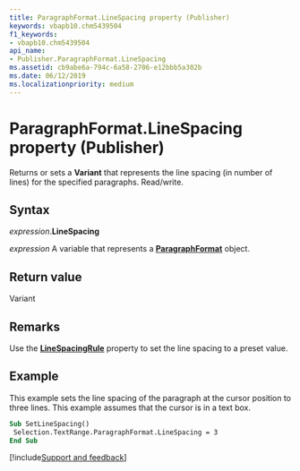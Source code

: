 ```yaml
---
title: ParagraphFormat.LineSpacing property (Publisher)
keywords: vbapb10.chm5439504
f1_keywords:
- vbapb10.chm5439504
api_name:
- Publisher.ParagraphFormat.LineSpacing
ms.assetid: cb9abe6a-794c-6a58-2706-e12bbb5a302b
ms.date: 06/12/2019
ms.localizationpriority: medium
---
```



# ParagraphFormat.LineSpacing property (Publisher)

Returns or sets a **Variant** that represents the line spacing (in number of lines) for the specified paragraphs. Read/write.


## Syntax

_expression_.**LineSpacing**

_expression_ A variable that represents a **[ParagraphFormat](Publisher.ParagraphFormat.md)** object.


## Return value

Variant


## Remarks

Use the **[LineSpacingRule](Publisher.ParagraphFormat.LineSpacingRule.md)** property to set the line spacing to a preset value.


## Example

This example sets the line spacing of the paragraph at the cursor position to three lines. This example assumes that the cursor is in a text box.

```vb
Sub SetLineSpacing() 
 Selection.TextRange.ParagraphFormat.LineSpacing = 3 
End Sub
```

[!include[Support and feedback](~/includes/feedback-boilerplate.md)]